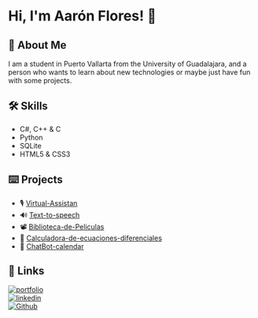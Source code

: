  
# Hi, I'm Aarón Flores! 👋  
                
## 🚀 About Me  
I am a student in Puerto Vallarta from the University of Guadalajara, and a person who wants to learn about new technologies or maybe just have fun with some projects.

## 🛠 Skills 
- C#, C++ & C
- Python
- SQLite
- HTML5 & CSS3

## ⌨️ Projects
- 🎙️ [Virtual-Assistan](https://github.com/AaronF11/Virtual-Assistan)
- 🔊 [Text-to-speech](https://github.com/AaronF11/Text-to-Speech)
- 📽️ [Biblioteca-de-Peliculas](https://github.com/AaronF11/Biblioteca-de-Peliculas)
- 🧮 [Calculadora-de-ecuaciones-diferenciales](https://github.com/AaronF11/Calculadora-de-ecuaciones-diferenciales)
- 🤖 [ChatBot-calendar](https://github.com/AaronF11/ChatBot-Calendar)

## 🔗 Links  
[![portfolio](https://img.shields.io/badge/my_portfolio-1DA1F2?style=for-the-badge&logo=ko-fi&logoColor=white)](https://github.com/AaronF11)  
[![linkedin](https://img.shields.io/badge/linkedin-0A66C2?style=for-the-badge&logo=linkedin&logoColor=white)](https://www.linkedin.com/in/aarón-flores-pasos-3340b0236/)  
[![Github](https://img.shields.io/badge/github-000?style=for-the-badge&logo=github&logoColor=white)](https://github.com/AaronF11)
